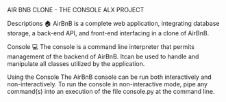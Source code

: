 AIR BNB CLONE - THE CONSOLE
ALX PROJECT

Descriptions 🏠
AirBnB is a complete web application, integrating database storage, a back-end API, and front-end interfacing in a clone of AirBnB.

Console 💻
The console is a command line interpreter that permits management of the backend of AirBnB. Itcan be used to handle and manipulate all classes utilized by the application.

Using the Console
The AirBnB console can be run both interactively and non-interactively. To run the console in non-interactive mode, pipe any command(s) into an execution of the file console.py at the command line.
